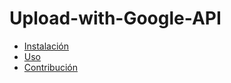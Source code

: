 # Upload-with-Google-API

- [Instalación](#instalación)
- [Uso](#uso)
- [Contribución](#contribución)
